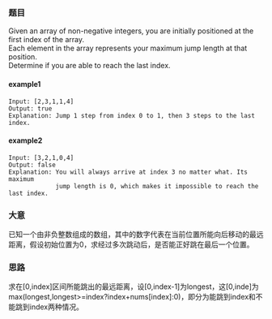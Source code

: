 ### 题目
Given an array of non-negative integers, you are initially positioned at the first index of the array.<br>
Each element in the array represents your maximum jump length at that position.<br>
Determine if you are able to reach the last index.<br>

#### example1
```
Input: [2,3,1,1,4]
Output: true
Explanation: Jump 1 step from index 0 to 1, then 3 steps to the last index.
```
#### example2
```
Input: [3,2,1,0,4]
Output: false
Explanation: You will always arrive at index 3 no matter what. Its maximum
             jump length is 0, which makes it impossible to reach the last index.
```

### 大意
已知一个由非负整数组成的数组，其中的数字代表在当前位置所能向后移动的最远距离，假设初始位置为0，求经过多次跳动后，是否能正好跳在最后一个位置。

### 思路
求在[0,index]区间所能跳出的最远距离，设[0,index-1]为longest，这[0,inde]为max(longest,longest>=index?index+nums[index]:0)，即分为能跳到index和不能跳到index两种情况。


